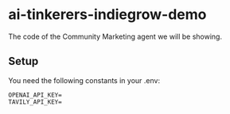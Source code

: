 # ai-tinkerers-indiegrow-demo
The code of the Community Marketing agent we will be showing.


## Setup

You need the following constants in your .env:

```
OPENAI_API_KEY=
TAVILY_API_KEY=
```
